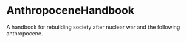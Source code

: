# AnthropoceneHandbook
A handbook for rebuilding society after nuclear war and the following anthropocene.
